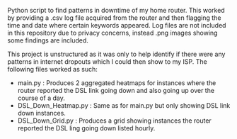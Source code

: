 Python script to find patterns in downtime of my home router.
This worked by providing a .csv log file acquired from the router and then flagging the time and date where certain keywords appeared.
Log files are not included in this repository due to privacy concerns, instead .png images showing some findings are included.

This project is unstructured as it was only to help identify if there were any patterns in internet dropouts which I could then show to my ISP.
The following files worked as such:
- main.py : Produces 2 aggregated heatmaps for instances where the router reported the DSL link going down and also going up over the course of a day.
- DSL_Down_Heatmap.py : Same as for main.py but only showing DSL link down instances.
- DSL_Down_Grid.py : Produces a grid showing instances the router reported the DSL ling going down listed hourly.
